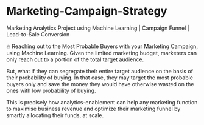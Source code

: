 # Marketing-Campaign-Strategy
Marketing Analytics Project using Machine Learning | Campaign Funnel | Lead-to-Sale Conversion

🔥 Reaching out to the Most Probable Buyers with your Marketing Campaign, using Machine Learning. Given the limited marketing budget, marketers can only reach out to a portion of the total target audience.

But, what if they can segregate their entire target audience on the basis of their probability of buying. In that case, they may target the most probable buyers only and save the money they would have otherwise wasted on the ones with low probability of buying.

This is precisely how analytics-enablement can help any marketing function to maximise business revenue and optimize their marketing funnel by smartly allocating their funds, at scale.

